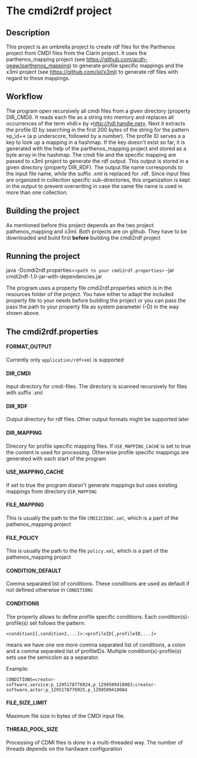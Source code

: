 # The cmdi2rdf project

## Description
This project is an umbrella project to create rdf files for the Parthenos project from CMDI files from the Clarin project. It uses the parthenos_mapping project 
(see https://github.com/acdh-oeaw/parthenos_mapping) to generate profile specific mappings and the x3ml project (see https://github.com/isl/x3ml) to generate 
rdf files with regard to these mappings. 

## Workflow
The program open recursively all cmdi files from a given directory (property DIR_CMDI). It reads each file as a string into memory and replaces all occurrences of 
the term »hdl:« by »http://hdl.handle.net«. Next it extracts the profile ID by searching in the first 200 bytes of the string for the pattern »p_\d+« (a p underscore, 
followed by a number). The profile ID serves a a key to look up a mapping in a hashmap. If the key doesn't exist so far, it is generated with the help of the 
parthenos_mapping project and stored as a byte array in the hashmap. 
The cmdi file and the specific mapping are passed to x3ml project to generate the rdf output. This output is stored in a given directory (property DIR_RDF). The output file name corresponds to the input file name, while the suffix .xml is replaced for .rdf. Since input files are organized in collection specific sub-directories, this organization is kept in the output to prevent overwriting in case the same file name is used in more than one collection. 

 

## Building the project
As mentioned before this project depends an the two project pathenos_mapping and x3ml. Both projects are on github. They have to be downloaded and build first **before** building the cmdi2rdf project

## Running the project
java -Dcmdi2rdf.properties=`<path to your cmdi2rdf.properties>` -jar cmdi2rdf-1.0-jar-with-dependencies.jar

The program uses a property file cmdi2rdf.properties which is in the resources folder of the project. You have either to adapt the included property file to your needs before building the project or you can pass the pass the path to your property file as system parameter (-D) in the way shown above. 

## The cmdi2rdf.properties
#### FORMAT_OUTPUT
Currently only `application/rdf+xml` is supported

#### DIR_CMDI
Input directory for cmdi-files. The directory is scanned recursively for files with suffix .xml

####  DIR_RDF
Output directory for rdf files. Other output formats might be supported later

#### DIR_MAPPING
Direcory for profile specific mapping files. If `USE_MAPPING_CACHE` is set to true the content is used for processing. Otherwise profile specific mappings are generated with each start of the program

#### USE_MAPPING_CACHE
If set to true the program doesn't generate mappings but uses existing mappings from directory `DIR_MAPPING`

#### FILE_MAPPING
This is usually the path to the file `CMDI2CIDOC.xml`, which is a part of the pathenos_mapping project

#### FILE_POLICY
This is usually the path to the file `policy.xml`, which is a part of the pathenos_mapping project

#### CONDITION_DEFAULT
Comma separated list of conditions. These conditions are used as default if not defined otherwise in `CONDITIONS`

#### CONDITIONS
The property allows to define profile specific conditions. Each condition(s)-profile(s) set follows the pattern:

`<condition1[,condition2,...]>:<profileID[,profileID,...]>`

means we have one ore more comma separated list of conditions, a colon and a comma separated list of profileIDs. Multiple condition(s)-profile(s) sets use the semicolon as a separator. 

Example:

`CONDITIONS=creator-software,service:p_1295178776924,p_1299509410083;creator-software,actor:p_1295178776925,p_1299509410084`

#### FILE_SIZE_LIMIT
Maximum file size in bytes of the CMDI input file. 

#### THREAD_POOL_SIZE
Processing of CDMI files is done in a multi-threaded way. The number of threads depends on the hardware configuration  